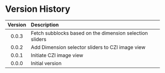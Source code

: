 # Version History

| Version | Description                                                |
|:-------:|:-----------------------------------------------------------|
|   0.0.3 | Fetch subblocks based on the dimension selection sliders   |
|   0.0.2 | Add Dimension selector sliders to CZI image view           |
|   0.0.1 | Initiate CZI image view                                    |
|   0.0.0 | Initial version                                            |

